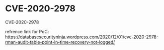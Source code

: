 # CVE-2020-2978
CVE-2020-2978

refrence link for PoC: https://databasesecurityninja.wordpress.com/2020/12/01/cve-2020-2978-rman-audit-table-point-in-time-recovery-not-logged/
